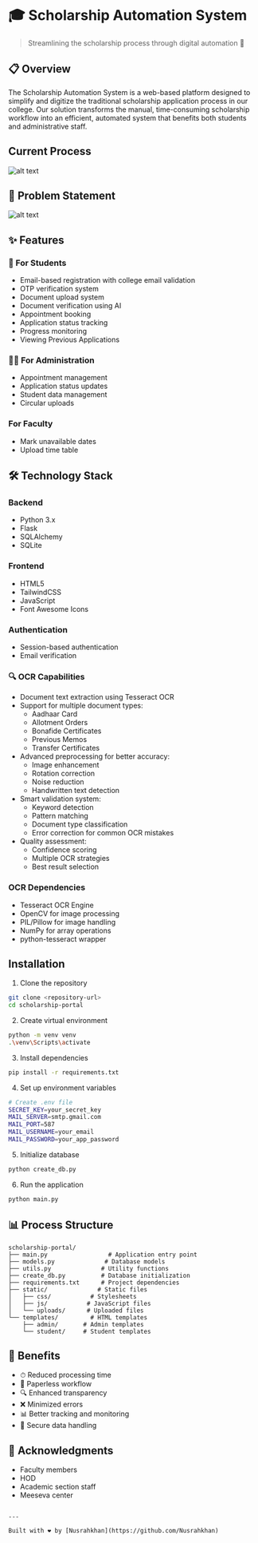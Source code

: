 # 🎓 Scholarship Automation System
> Streamlining the scholarship process through digital automation 🚀

## 📋 Overview

The Scholarship Automation System is a web-based platform designed to simplify and digitize the traditional scholarship application process in our college. Our solution transforms the manual, time-consuming scholarship workflow into an efficient, automated system that benefits both students and administrative staff.

## Current Process

![alt text](image.png)

## 🎯 Problem Statement

![alt text](image-1.png)

## ✨ Features
### 📱 For Students
- Email-based registration with college email validation
- OTP verification system
- Document upload system
- Document verification using AI
- Appointment booking
- Application status tracking
- Progress monitoring
- Viewing Previous Applications

### 👨‍💼 For Administration
- Appointment management
- Application status updates
- Student data management
- Circular uploads

### For Faculty
- Mark unavailable dates
- Upload time table 



## 🛠 Technology Stack

### Backend
- Python 3.x
- Flask
- SQLAlchemy
- SQLite

### Frontend
- HTML5
- TailwindCSS
- JavaScript
- Font Awesome Icons

### Authentication
- Session-based authentication
- Email verification

### 🔍 OCR Capabilities
- Document text extraction using Tesseract OCR
- Support for multiple document types:
  - Aadhaar Card
  - Allotment Orders
  - Bonafide Certificates
  - Previous Memos
  - Transfer Certificates
- Advanced preprocessing for better accuracy:
  - Image enhancement
  - Rotation correction
  - Noise reduction
  - Handwritten text detection
- Smart validation system:
  - Keyword detection
  - Pattern matching
  - Document type classification
  - Error correction for common OCR mistakes
- Quality assessment:
  - Confidence scoring
  - Multiple OCR strategies
  - Best result selection

### OCR Dependencies
- Tesseract OCR Engine
- OpenCV for image processing
- PIL/Pillow for image handling
- NumPy for array operations
- python-tesseract wrapper

## Installation

1. Clone the repository
```bash
git clone <repository-url>
cd scholarship-portal
```

2. Create virtual environment
```bash
python -m venv venv
.\venv\Scripts\activate
```

3. Install dependencies
```bash
pip install -r requirements.txt
```

4. Set up environment variables
```bash
# Create .env file
SECRET_KEY=your_secret_key
MAIL_SERVER=smtp.gmail.com
MAIL_PORT=587
MAIL_USERNAME=your_email
MAIL_PASSWORD=your_app_password
```

5. Initialize database
```bash
python create_db.py
```

6. Run the application
```bash
python main.py
```


## 📊 Process Structure

```
scholarship-portal/
├── main.py                 # Application entry point
├── models.py              # Database models
├── utils.py              # Utility functions
├── create_db.py          # Database initialization
├── requirements.txt      # Project dependencies
├── static/              # Static files
│   ├── css/           # Stylesheets
│   ├── js/           # JavaScript files
│   └── uploads/      # Uploaded files
└── templates/         # HTML templates
    ├── admin/       # Admin templates
    └── student/     # Student templates
```


## 🌟 Benefits

- ⏱ Reduced processing time
- 📝 Paperless workflow
- 🔍 Enhanced transparency
- ❌ Minimized errors
- 📊 Better tracking and monitoring
- 🔐 Secure data handling





## 🙏 Acknowledgments

- Faculty members
- HOD
- Academic section staff
- Meeseva center
```

---

Built with ❤ by [Nusrahkhan](https://github.com/Nusrahkhan)